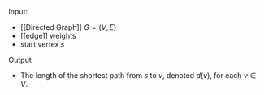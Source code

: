 Input:
- [[Directed Graph]] $G=(V,E)$
- [[edge]] weights 
- start vertex $s$

Output
- The length of the shortest path from $s$ to $v$, denoted $d(v)$, for each $v\in V$.